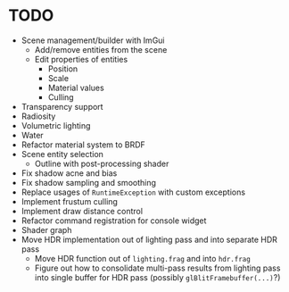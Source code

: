# TODO

* Scene management/builder with ImGui
  * Add/remove entities from the scene
  * Edit properties of entities
    * Position
    * Scale
    * Material values
    * Culling
* Transparency support
* Radiosity
* Volumetric lighting
* Water
* Refactor material system to BRDF
* Scene entity selection
  * Outline with post-processing shader
* Fix shadow acne and bias
* Fix shadow sampling and smoothing
* Replace usages of `RuntimeException` with custom exceptions
* Implement frustum culling
* Implement draw distance control
* Refactor command registration for console widget
* Shader graph
* Move HDR implementation out of lighting pass and into separate HDR pass
  * Move HDR function out of `lighting.frag` and into `hdr.frag`
  * Figure out how to consolidate multi-pass results from lighting pass into single buffer for HDR pass (possibly `glBlitFramebuffer(...)`?)